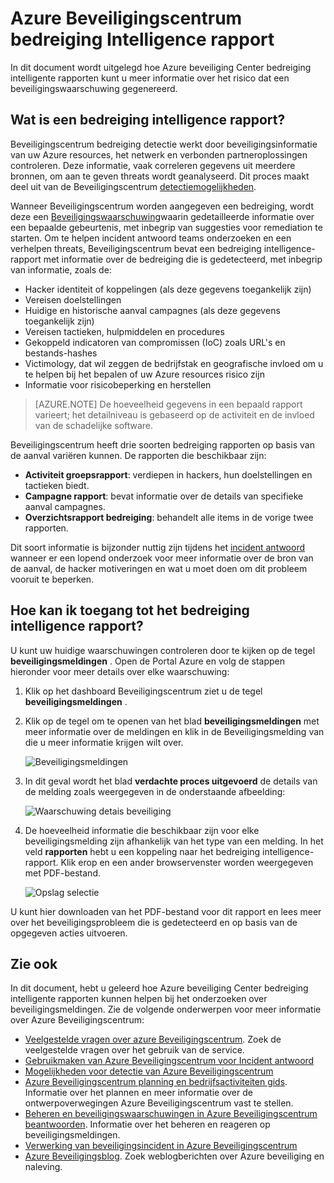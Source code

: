 <properties
   pageTitle="Azure Beveiligingscentrum bedreiging Intelligence rapport | Microsoft Azure"
   description="Dit document helpt u bij het gebruik van Azure beveiliging Center bedreiging intelligente rapporten tijdens een onderzoek voor meer informatie aangaande de melding voor een waardepapier."
   services="security-center"
   documentationCenter="na"
   authors="YuriDio"
   manager="swadhwa"
   editor=""/>

<tags
   ms.service="security-center"
   ms.devlang="na"
   ms.topic="hero-article"
   ms.tgt_pltfrm="na"
   ms.workload="na"
   ms.date="10/17/2016"
   ms.author="yurid"/>

# <a name="azure-security-center-threat-intelligence-report"></a>Azure Beveiligingscentrum bedreiging Intelligence rapport
In dit document wordt uitgelegd hoe Azure beveiliging Center bedreiging intelligente rapporten kunt u meer informatie over het risico dat een beveiligingswaarschuwing gegenereerd.

## <a name="what-is-a-threat-intelligence-report"></a>Wat is een bedreiging intelligence rapport?
Beveiligingscentrum bedreiging detectie werkt door beveiligingsinformatie van uw Azure resources, het netwerk en verbonden partneroplossingen controleren. Deze informatie, vaak correleren gegevens uit meerdere bronnen, om aan te geven threats wordt geanalyseerd. Dit proces maakt deel uit van de Beveiligingscentrum [detectiemogelijkheden](security-center-detection-capabilities.md). 

Wanneer Beveiligingscentrum worden aangegeven een bedreiging, wordt deze een [Beveiligingswaarschuwing](security-center-managing-and-responding-alerts.md)waarin gedetailleerde informatie over een bepaalde gebeurtenis, met inbegrip van suggesties voor remediation te starten. Om te helpen incident antwoord teams onderzoeken en een verhelpen threats, Beveiligingscentrum bevat een bedreiging intelligence-rapport met informatie over de bedreiging die is gedetecteerd, met inbegrip van informatie, zoals de: 

- Hacker identiteit of koppelingen (als deze gegevens toegankelijk zijn)
- Vereisen doelstellingen
- Huidige en historische aanval campagnes (als deze gegevens toegankelijk zijn)
- Vereisen tactieken, hulpmiddelen en procedures
- Gekoppeld indicatoren van compromissen (IoC) zoals URL's en bestands-hashes
- Victimology, dat wil zeggen de bedrijfstak en geografische invloed om u te helpen bij het bepalen of uw Azure resources risico zijn
- Informatie voor risicobeperking en herstellen

>[AZURE.NOTE] De hoeveelheid gegevens in een bepaald rapport varieert; het detailniveau is gebaseerd op de activiteit en de invloed van de schadelijke software.

Beveiligingscentrum heeft drie soorten bedreiging rapporten op basis van de aanval variëren kunnen. De rapporten die beschikbaar zijn:

- **Activiteit groepsrapport**: verdiepen in hackers, hun doelstellingen en tactieken biedt.
- **Campagne rapport**: bevat informatie over de details van specifieke aanval campagnes. 
- **Overzichtsrapport bedreiging**: behandelt alle items in de vorige twee rapporten.

Dit soort informatie is bijzonder nuttig zijn tijdens het [incident antwoord](security-center-incident-response.md) wanneer er een lopend onderzoek voor meer informatie over de bron van de aanval, de hacker motiveringen en wat u moet doen om dit probleem vooruit te beperken. 

## <a name="how-to-access-the-threat-intelligence-report"></a>Hoe kan ik toegang tot het bedreiging intelligence rapport?

U kunt uw huidige waarschuwingen controleren door te kijken op de tegel **beveiligingsmeldingen** . Open de Portal Azure en volg de stappen hieronder voor meer details over elke waarschuwing:

1. Klik op het dashboard Beveiligingscentrum ziet u de tegel **beveiligingsmeldingen** .

2. Klik op de tegel om te openen van het blad **beveiligingsmeldingen** met meer informatie over de meldingen en klik in de Beveiligingsmelding van die u meer informatie krijgen wilt over.

    ![Beveiligingsmeldingen](./media/security-center-threat-report/security-center-threat-report-fig1.png)

3. In dit geval wordt het blad **verdachte proces uitgevoerd** de details van de melding zoals weergegeven in de onderstaande afbeelding:

    ![Waarschuwing detais beveiliging](./media/security-center-threat-report/security-center-threat-report-fig2.png)

4.  De hoeveelheid informatie die beschikbaar zijn voor elke beveiligingsmelding zijn afhankelijk van het type van een melding. In het veld **rapporten** hebt u een koppeling naar het bedreiging intelligence-rapport. Klik erop en een ander browservenster worden weergegeven met PDF-bestand.

    ![Opslag selectie](./media/security-center-threat-report/security-center-threat-report-fig3.png)

U kunt hier downloaden van het PDF-bestand voor dit rapport en lees meer over het beveiligingsprobleem die is gedetecteerd en op basis van de opgegeven acties uitvoeren.

## <a name="see-also"></a>Zie ook

In dit document, hebt u geleerd hoe Azure beveiliging Center bedreiging intelligente rapporten kunnen helpen bij het onderzoeken over beveiligingsmeldingen. Zie de volgende onderwerpen voor meer informatie over Azure Beveiligingscentrum:

- [Veelgestelde vragen over azure Beveiligingscentrum](security-center-faq.md). Zoek de veelgestelde vragen over het gebruik van de service.
- [Gebruikmaken van Azure Beveiligingscentrum voor Incident antwoord](security-center-incident-response.md)
- [Mogelijkheden voor detectie van Azure Beveiligingscentrum](security-center-detection-capabilities.md)
- [Azure Beveiligingscentrum planning en bedrijfsactiviteiten gids](security-center-planning-and-operations-guide.md). Informatie over het plannen en meer informatie over de ontwerpoverwegingen Azure Beveiligingscentrum vast te stellen.
- [Beheren en beveiligingswaarschuwingen in Azure Beveiligingscentrum beantwoorden](security-center-managing-and-responding-alerts.md). Informatie over het beheren en reageren op beveiligingsmeldingen.
- [Verwerking van beveiligingsincident in Azure Beveiligingscentrum](security-center-incident.md)
- [Azure Beveiligingsblog](http://blogs.msdn.com/b/azuresecurity/). Zoek weblogberichten over Azure beveiliging en naleving.
